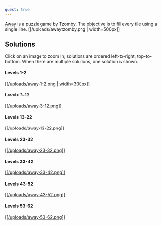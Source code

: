 ```yaml
---
quest: true
---
```


[Away](https://play.fancade.com/5CA6212462EF6153) is a puzzle game by Tzomby. The objective is to fill every tile using a single line.
[[/uploads/awaytzomby.png | width=500px]]

## Solutions

Click on an image to zoom in; solutions are ordered left-to-right, top-to-bottom. When there are multiple solutions, one solution is shown.

#### Levels 1-2

[[[/uploads/away-1-2.png | width=300px]]](https://www.fancade.com/wiki/uploads/away-1-2.png)

#### Levels 3-12

[[[/uploads/away-3-12.png]]](https://www.fancade.com/wiki/uploads/away-3-12.png)

#### Levels 13-22

[[[/uploads/away-13-22.png]]](https://www.fancade.com/wiki/uploads/away-13-22.png)

#### Levels 23-32

[[[/uploads/away-23-32.png]]](https://www.fancade.com/wiki/uploads/away-23-32.png)

#### Levels 33-42

[[[/uploads/away-33-42.png]]](https://www.fancade.com/wiki/uploads/away-33-42.png)

#### Levels 43-52

[[[/uploads/away-43-52.png]]](https://www.fancade.com/wiki/uploads/away-43-52.png)

#### Levels 53-62

[[[/uploads/away-53-62.png]]](https://www.fancade.com/wiki/uploads/away-53-62.png)